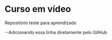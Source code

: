 # Curso em vídeo
 Repositório teste para aprendizado

 --Adicionando essa linha diretamente pelo GitHub
